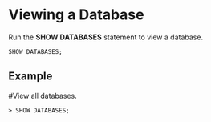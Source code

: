 # Viewing a Database<a name="EN-US_TOPIC_0231470886"></a>

Run the  **SHOW DATABASES**  statement to view a database.

```
SHOW DATABASES;
```

## Example<a name="section207605920321"></a>

\#View all databases.

```
> SHOW DATABASES;
```

